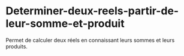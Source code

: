 # Determiner-deux-reels-partir-de-leur-somme-et-produit
Permet de calculer deux réels en connaissant leurs sommes et leurs produits.
